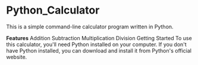 # Python_Calculator
This is a simple command-line calculator program written in Python.

**Features**
Addition
Subtraction
Multiplication
Division
Getting Started
To use this calculator, you'll need Python installed on your computer. If you don't have Python installed, you can download and install it from Python's official website.
